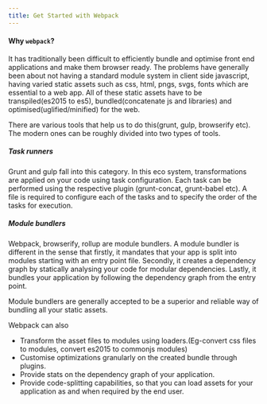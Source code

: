 ```yaml
---
title: Get Started with Webpack
---
```

#### Why `webpack`?

It has traditionally been difficult to efficiently bundle and optimise front end applications and make them browser ready.
The problems have generally been about not having a standard module system in client side javascript, having varied static assets such 
as css, html, pngs, svgs, fonts which are essential to a web app. All of these static assets have to be transpiled(es2015 to es5),
bundled(concatenate js and libraries) and optimised(uglified/minified) for the web.

There are various tools that help us to do this(grunt, gulp, browserify etc). The modern ones can be roughly divided into two types of tools.
##### Task runners
Grunt and gulp fall into this category. In this eco system, transformations are applied on your code using task configuration.
Each task can be performed using the respective plugin (grunt-concat, grunt-babel etc). A file is required to configure each of the tasks
and to specify the order of the tasks for execution.
##### Module bundlers
Webpack, browserify, rollup are module bundlers.
A module bundler is different in the sense that firstly, it mandates that your app is split into modules starting with an entry point file. Secondly, it creates a dependency
graph by statically analysing your code for modular dependencies. Lastly, it bundles your application by following the dependency graph from the entry point.

Module bundlers are generally accepted to be a superior and reliable way of bundling all your static assets.

Webpack can also
* Transform the asset files to modules using loaders.(Eg-convert css files to modules, convert es2015 to commonjs modules)
* Customise optimizations granularly on the created bundle through plugins.
* Provide stats on the dependency graph of your application.
* Provide code-splitting capabilities, so that you can load assets for your application as and when required by the end user.

